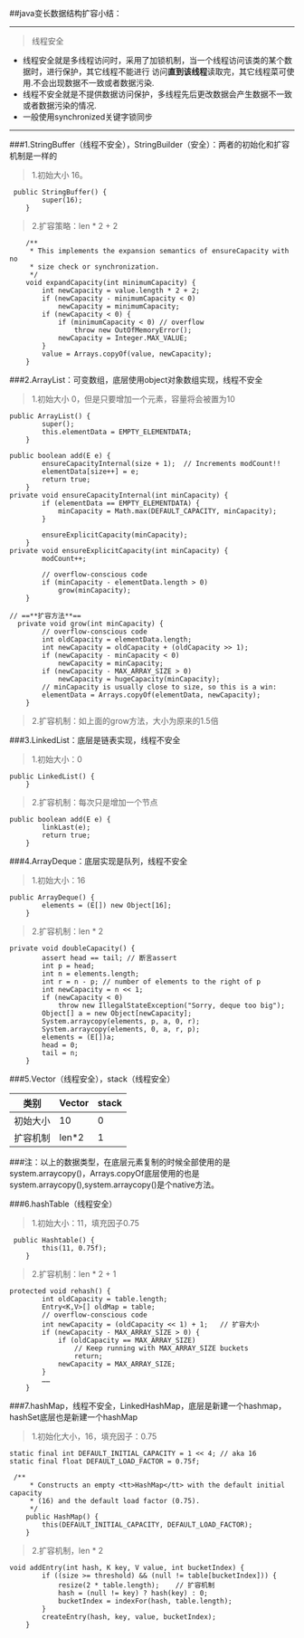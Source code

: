 ##java变长数据结构扩容小结：

---
> 线程安全
* 线程安全就是多线程访问时，采用了加锁机制，当一个线程访问该类的某个数据时，进行保护，其它线程不能进行
访问**直到该线程**读取完，其它线程菜可使用.不会出现数据不一致或者数据污染.
* 线程不安全就是不提供数据访问保护，多线程先后更改数据会产生数据不一致或者数据污染的情况.
* 一般使用synchronized关键字锁同步
---

###1.StringBuffer（线程不安全），StringBuilder（安全）：两者的初始化和扩容机制是一样的
>1.初始大小 16。

```
 public StringBuffer() {
        super(16);
    }
```
>2.扩容策略：len * 2 + 2

```
	/**
     * This implements the expansion semantics of ensureCapacity with no
     * size check or synchronization.
     */
    void expandCapacity(int minimumCapacity) {
        int newCapacity = value.length * 2 + 2;
        if (newCapacity - minimumCapacity < 0)
            newCapacity = minimumCapacity;
        if (newCapacity < 0) {
            if (minimumCapacity < 0) // overflow
                throw new OutOfMemoryError();
            newCapacity = Integer.MAX_VALUE;
        }
        value = Arrays.copyOf(value, newCapacity);
    }
```
###2.ArrayList：可变数组，底层使用object对象数组实现，线程不安全
>1.初始大小 0，但是只要增加一个元素，容量将会被置为10

```
public ArrayList() {
        super();
        this.elementData = EMPTY_ELEMENTDATA;
    }
```

```
public boolean add(E e) {
        ensureCapacityInternal(size + 1);  // Increments modCount!!
        elementData[size++] = e;
        return true;
    }
private void ensureCapacityInternal(int minCapacity) {
        if (elementData == EMPTY_ELEMENTDATA) {
            minCapacity = Math.max(DEFAULT_CAPACITY, minCapacity);
        }

        ensureExplicitCapacity(minCapacity);
    }
private void ensureExplicitCapacity(int minCapacity) {
        modCount++;

        // overflow-conscious code
        if (minCapacity - elementData.length > 0)
            grow(minCapacity);
    }
    
// ==**扩容方法**==
  private void grow(int minCapacity) {
        // overflow-conscious code
        int oldCapacity = elementData.length;
        int newCapacity = oldCapacity + (oldCapacity >> 1);
        if (newCapacity - minCapacity < 0)
            newCapacity = minCapacity;
        if (newCapacity - MAX_ARRAY_SIZE > 0)
            newCapacity = hugeCapacity(minCapacity);
        // minCapacity is usually close to size, so this is a win:
        elementData = Arrays.copyOf(elementData, newCapacity);
    }
```


>2.扩容机制：如上面的grow方法，大小为原来的1.5倍

###3.LinkedList：底层是链表实现，线程不安全
>1.初始大小：0

```
public LinkedList() {
    }
```
>2.扩容机制：每次只是增加一个节点

```
public boolean add(E e) {
        linkLast(e);
        return true;
    }
```

###4.ArrayDeque：底层实现是队列，线程不安全
>1.初始大小：16

```
public ArrayDeque() {
        elements = (E[]) new Object[16];
    }
```
>2.扩容机制：len * 2

```
private void doubleCapacity() {
        assert head == tail; // 断言assert
        int p = head;
        int n = elements.length;
        int r = n - p; // number of elements to the right of p
        int newCapacity = n << 1;
        if (newCapacity < 0)
            throw new IllegalStateException("Sorry, deque too big");
        Object[] a = new Object[newCapacity];
        System.arraycopy(elements, p, a, 0, r);
        System.arraycopy(elements, 0, a, r, p);
        elements = (E[])a;
        head = 0;
        tail = n;
    }
```


###5.Vector（线程安全），stack（线程安全）

>

类别|Vector |stack
---|---|---
初始大小 | 10 | 0
扩容机制 | len*2 |1

###注：以上的数据类型，在底层元素复制的时候全部使用的是system.arraycopy()，Arrays.copyOf底层使用的也是system.arraycopy(),system.arraycopy()是个native方法。

###6.hashTable（线程安全）
>1.初始大小：11，填充因子0.75

```
 public Hashtable() {
        this(11, 0.75f);
    }
```
>2.扩容机制：len * 2 + 1

```
protected void rehash() {
        int oldCapacity = table.length;
        Entry<K,V>[] oldMap = table;
        // overflow-conscious code
        int newCapacity = (oldCapacity << 1) + 1;   // 扩容大小
        if (newCapacity - MAX_ARRAY_SIZE > 0) {
            if (oldCapacity == MAX_ARRAY_SIZE)
                // Keep running with MAX_ARRAY_SIZE buckets
                return;
            newCapacity = MAX_ARRAY_SIZE;
        }
        ……
    }
```
###7.hashMap，线程不安全，LinkedHashMap，底层是新建一个hashmap，hashSet底层也是新建一个hashMap
>1.初始化大小，16，填充因子：0.75

```
static final int DEFAULT_INITIAL_CAPACITY = 1 << 4; // aka 16
static final float DEFAULT_LOAD_FACTOR = 0.75f;

 /**
     * Constructs an empty <tt>HashMap</tt> with the default initial capacity
     * (16) and the default load factor (0.75).
     */
    public HashMap() {
        this(DEFAULT_INITIAL_CAPACITY, DEFAULT_LOAD_FACTOR);
    }
```
>2.扩容机制，len * 2

```
void addEntry(int hash, K key, V value, int bucketIndex) {
        if ((size >= threshold) && (null != table[bucketIndex])) {
            resize(2 * table.length);    // 扩容机制
            hash = (null != key) ? hash(key) : 0;
            bucketIndex = indexFor(hash, table.length);
        }
        createEntry(hash, key, value, bucketIndex);
    }
```









